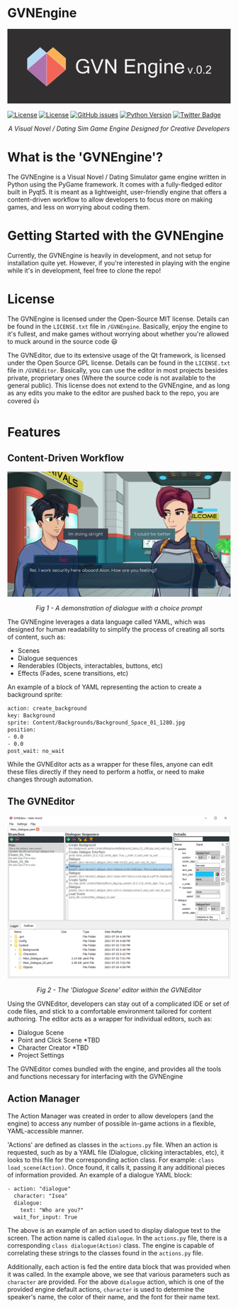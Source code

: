 # GVNEngine
![ScreenShot](Images/GVNEngine_Banner.jpg?raw=true "GVNEngine Banner")

[![License](https://img.shields.io/badge/license-MIT-green?label=engine-license&style=flat-square)](./GVNEngine/LICENSE.txt)
[![License](https://img.shields.io/badge/license-GPLv2-blue?label=editor-license&style=flat-square)](./GVNEditor/LICENSE.txt)
[![GitHub issues](https://img.shields.io/github/issues-raw/Cronza/GVNEngine?style=flat-square)](https://github.com/Cronza/GVNEngine/issues)
[![Python Version](https://img.shields.io/badge/python-3.8-4B8BBE)](https://www.python.org/downloads/release/python-380/)
[![Twitter Badge](https://img.shields.io/badge/Twitter-Profile-informational?style=flat&logo=twitter&logoColor=white&color=1CA2F1)](https://twitter.com/SomeCronzaGuy)

<p align="center"><em>A Visual Novel / Dating Sim Game Engine Designed for Creative Developers</em></p>

# What is the 'GVNEngine'?

The GVNEngine is a Visual Novel / Dating Simulator game engine written in Python using the PyGame framework. It comes with a fully-fledged editor built in Pyqt5. It is meant as a lightweight, user-friendly engine that offers a content-driven workflow to allow developers to focus more on making games, and less on worrying about coding them.

# Getting Started with the GVNEngine
Currently, the GVNEngine is heavily in development, and not setup for installation quite yet. However, if you're interested in playing with the engine while it's in development, feel free to clone the repo!

# License
The GVNEngine is licensed under the Open-Source MIT license. Details can be found in the `LICENSE.txt` file in `/GVNEngine`. Basically, enjoy the engine to it's fullest, and make games without worrying about whether you're allowed to muck around in the source code :smiley:

The GVNEditor, due to its extensive usage of the Qt framework, is licensed under the Open Source GPL license. Details can be found in the `LICENSE.txt` file in `/GVNEditor`. Basically, you can use the editor in most projects besides private, proprietary ones (Where the source code is not available to the general public). This license does not extend to the GVNEngine, and as long as any edits you make to the editor are pushed back to the repo, you are covered :+1:
 
# Features
## Content-Driven Workflow
![ScreenShot](Progress_Examples/v02/GVNEngine_v02_Dialogue_Scene.png?raw=true "GVNEngine Dialogue Scene")
<p align="center"><em>Fig 1 - A demonstration of dialogue with a choice prompt</em></p>
The GVNEngine leverages a data language called YAML, which was designed for human readability to simplify the process of creating all sorts of content, such as:

- Scenes
- Dialogue sequences
- Renderables (Objects, interactables, buttons, etc)
- Effects (Fades, scene transitions, etc)

An example of a block of YAML representing the action to create a background sprite:
```
action: create_background
key: Background
sprite: Content/Backgrounds/Background_Space_01_1280.jpg
position:
- 0.0
- 0.0
post_wait: no_wait
```

While the GVNEditor acts as a wrapper for these files, anyone can edit these files directly if they need to perform a hotfix, or need to make changes through automation.

## The GVNEditor
![ScreenShot](Progress_Examples/v02/GVNEditor_v02_Dialogue_Editor_02.png?raw=true "GVNEngine Dialogue Scene")
<p align="center"><em>Fig 2 - The 'Dialogue Scene' editor within the GVNEditor</em></p>

Using the GVNEditor, developers can stay out of a complicated IDE or set of code files, and stick to a comfortable environment tailored for content authoring. The editor acts as a wrapper for individual editors, such as:
- Dialogue Scene
- Point and Click Scene *TBD
- Character Creator *TBD
- Project Settings

The GVNEditor comes bundled with the engine, and provides all the tools and functions necessary for interfacing with the GVNEngine

## Action Manager
The Action Manager was created in order to allow developers (and the engine) to access any number of possible in-game actions in a flexible, YAML-accessible manner.

'Actions' are defined as classes in the `actions.py` file. When an action is requested, such as by a YAML file (Dialogue, clicking interactables, etc), it looks to this file for the corresponding action class. For example: `class load_scene(Action)`. Once found, it calls it, passing it any additional pieces of information provided. An example of a dialogue YAML block:

```
- action: "dialogue"
  character: "Isea"
  dialogue:
    text: "Who are you?"
  wait_for_input: True
```
The above is an example of an action used to display dialogue text to the screen. The action name is called `dialogue`. In the `actions.py` file, there is a corresponding `class dialogue(Action)` class. The engine is capable of correlating these strings to the classes found in the `actions.py` file. 

Additionally, each action is fed the entire data block that was provided when it was called. In the example above, we see that various parameters such as `character` are provided. For the above `dialogue` action, which is one of the provided engine default actions, `character` is used to determine the speaker's name, the color of their name, and the font for their name text.
